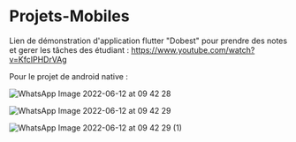 # Projets-Mobiles
Lien de démonstration d'application flutter "Dobest" pour prendre des notes et gerer les tâches des étudiant : https://www.youtube.com/watch?v=KfcIPHDrVAg


Pour le projet de android native : 

![WhatsApp Image 2022-06-12 at 09 42 28](https://user-images.githubusercontent.com/81255636/173222747-afe4628d-c106-4f45-a4ed-f34d2deaedc7.jpeg)

![WhatsApp Image 2022-06-12 at 09 42 29](https://user-images.githubusercontent.com/81255636/173222735-c945f319-3131-48de-ad88-9b7bc9d7f187.jpeg)

![WhatsApp Image 2022-06-12 at 09 42 29 (1)](https://user-images.githubusercontent.com/81255636/173222760-4f85f546-aa29-4097-8110-841c341fa558.jpeg)

